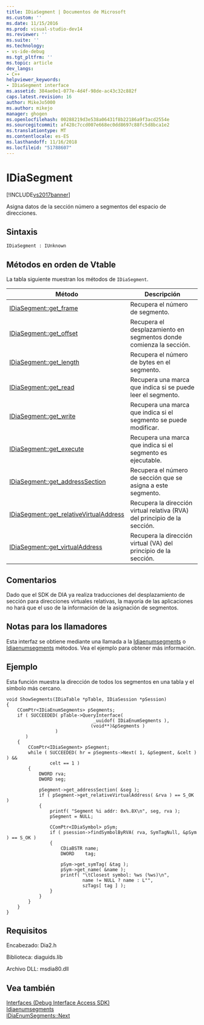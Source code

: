 ```yaml
---
title: IDiaSegment | Documentos de Microsoft
ms.custom: ''
ms.date: 11/15/2016
ms.prod: visual-studio-dev14
ms.reviewer: ''
ms.suite: ''
ms.technology:
- vs-ide-debug
ms.tgt_pltfrm: ''
ms.topic: article
dev_langs:
- C++
helpviewer_keywords:
- IDiaSegment interface
ms.assetid: 384ae0e1-077e-4d4f-98de-ac43c32c882f
caps.latest.revision: 16
author: MikeJo5000
ms.author: mikejo
manager: ghogen
ms.openlocfilehash: 00288219d3e538a06431f8b22186a9f3acd2554e
ms.sourcegitcommit: af428c7ccd007e668ec0dd8697c88fc5d8bca1e2
ms.translationtype: MT
ms.contentlocale: es-ES
ms.lasthandoff: 11/16/2018
ms.locfileid: "51788607"
---
```

# <a name="idiasegment"></a>IDiaSegment
[!INCLUDE[vs2017banner](../../includes/vs2017banner.md)]

Asigna datos de la sección número a segmentos del espacio de direcciones.  
  
## <a name="syntax"></a>Sintaxis  
  
```  
IDiaSegment : IUnknown  
```  
  
## <a name="methods-in-vtable-order"></a>Métodos en orden de Vtable  
 La tabla siguiente muestran los métodos de `IDiaSegment`.  
  
|Método|Descripción|  
|------------|-----------------|  
|[IDiaSegment::get_frame](../../debugger/debug-interface-access/idiasegment-get-frame.md)|Recupera el número de segmento.|  
|[IDiaSegment::get_offset](../../debugger/debug-interface-access/idiasegment-get-offset.md)|Recupera el desplazamiento en segmentos donde comienza la sección.|  
|[IDiaSegment::get_length](../../debugger/debug-interface-access/idiasegment-get-length.md)|Recupera el número de bytes en el segmento.|  
|[IDiaSegment::get_read](../../debugger/debug-interface-access/idiasegment-get-read.md)|Recupera una marca que indica si se puede leer el segmento.|  
|[IDiaSegment::get_write](../../debugger/debug-interface-access/idiasegment-get-write.md)|Recupera una marca que indica si el segmento se puede modificar.|  
|[IDiaSegment::get_execute](../../debugger/debug-interface-access/idiasegment-get-execute.md)|Recupera una marca que indica si el segmento es ejecutable.|  
|[IDiaSegment::get_addressSection](../../debugger/debug-interface-access/idiasegment-get-addresssection.md)|Recupera el número de sección que se asigna a este segmento.|  
|[IDiaSegment::get_relativeVirtualAddress](../../debugger/debug-interface-access/idiasegment-get-relativevirtualaddress.md)|Recupera la dirección virtual relativa (RVA) del principio de la sección.|  
|[IDiaSegment::get_virtualAddress](../../debugger/debug-interface-access/idiasegment-get-virtualaddress.md)|Recupera la dirección virtual (VA) del principio de la sección.|  
  
## <a name="remarks"></a>Comentarios  
 Dado que el SDK de DIA ya realiza traducciones del desplazamiento de sección para direcciones virtuales relativas, la mayoría de las aplicaciones no hará que el uso de la información de la asignación de segmentos.  
  
## <a name="notes-for-callers"></a>Notas para los llamadores  
 Esta interfaz se obtiene mediante una llamada a la [Idiaenumsegments](../../debugger/debug-interface-access/idiaenumsegments-item.md) o [Idiaenumsegments](../../debugger/debug-interface-access/idiaenumsegments-next.md) métodos. Vea el ejemplo para obtener más información.  
  
## <a name="example"></a>Ejemplo  
 Esta función muestra la dirección de todos los segmentos en una tabla y el símbolo más cercano.  
  
```cpp#  
void ShowSegments(IDiaTable *pTable, IDiaSession *pSession)  
{  
    CComPtr<IDiaEnumSegments> pSegments;  
    if ( SUCCEEDED( pTable->QueryInterface(  
                                _uuidof( IDiaEnumSegments ),  
                               (void**)&pSegments )  
                  )  
       )  
    {  
        CComPtr<IDiaSegment> pSegment;  
        while ( SUCCEEDED( hr = pSegments->Next( 1, &pSegment, &celt ) ) &&  
                celt == 1 )  
        {  
            DWORD rva;  
            DWORD seg;  
  
            pSegment->get_addressSection( &seg );  
            if ( pSegment->get_relativeVirtualAddress( &rva ) == S_OK )  
            {  
                printf( "Segment %i addr: 0x%.8X\n", seg, rva );  
                pSegment = NULL;  
  
                CComPtr<IDiaSymbol> pSym;  
                if ( psession->findSymbolByRVA( rva, SymTagNull, &pSym ) == S_OK )  
                {  
                    CDiaBSTR name;  
                    DWORD    tag;  
  
                    pSym->get_symTag( &tag );  
                    pSym->get_name( &name );  
                    printf( "\tClosest symbol: %ws (%ws)\n",  
                            name != NULL ? name : L"",  
                            szTags[ tag ] );  
                }  
            }  
        }  
    }  
}  
```  
  
## <a name="requirements"></a>Requisitos  
 Encabezado: Dia2.h  
  
 Biblioteca: diaguids.lib  
  
 Archivo DLL: msdia80.dll  
  
## <a name="see-also"></a>Vea también  
 [Interfaces (Debug Interface Access SDK)](../../debugger/debug-interface-access/interfaces-debug-interface-access-sdk.md)   
 [Idiaenumsegments](../../debugger/debug-interface-access/idiaenumsegments-item.md)   
 [IDiaEnumSegments::Next](../../debugger/debug-interface-access/idiaenumsegments-next.md)



